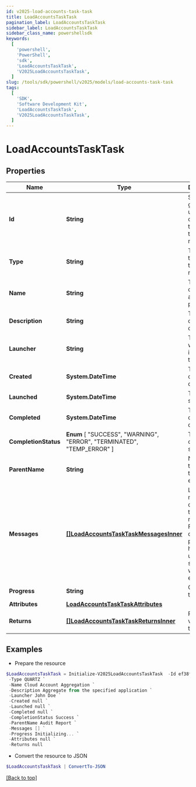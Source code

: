```yaml
---
id: v2025-load-accounts-task-task
title: LoadAccountsTaskTask
pagination_label: LoadAccountsTaskTask
sidebar_label: LoadAccountsTaskTask
sidebar_class_name: powershellsdk
keywords:
  [
    'powershell',
    'PowerShell',
    'sdk',
    'LoadAccountsTaskTask',
    'V2025LoadAccountsTaskTask',
  ]
slug: /tools/sdk/powershell/v2025/models/load-accounts-task-task
tags:
  [
    'SDK',
    'Software Development Kit',
    'LoadAccountsTaskTask',
    'V2025LoadAccountsTaskTask',
  ]
---
```


# LoadAccountsTaskTask

## Properties

| Name | Type | Description | Notes |
| --- | --- | --- | --- |
| **Id** | **String** | System-generated unique ID of the task this taskStatus represents | [optional] |
| **Type** | **String** | Type of task this task represents | [optional] |
| **Name** | **String** | The name of the aggregation process | [optional] |
| **Description** | **String** | The description of the task | [optional] |
| **Launcher** | **String** | The user who initiated the task | [optional] |
| **Created** | **System.DateTime** | The Task creation date | [optional] |
| **Launched** | **System.DateTime** | The task start date | [optional] |
| **Completed** | **System.DateTime** | The task completion date | [optional] |
| **CompletionStatus** | **Enum** [ "SUCCESS", "WARNING", "ERROR", "TERMINATED", "TEMP_ERROR" ] | Task completion status. | [optional] |
| **ParentName** | **String** | Name of the parent task if exists. | [optional] |
| **Messages** | [**[]LoadAccountsTaskTaskMessagesInner**](load-accounts-task-task-messages-inner) | List of the messages dedicated to the report. From task definition perspective here usually should be warnings or errors. | [optional] |
| **Progress** | **String** | Current task state. | [optional] |
| **Attributes** | [**LoadAccountsTaskTaskAttributes**](load-accounts-task-task-attributes) |  | [optional] |
| **Returns** | [**[]LoadAccountsTaskTaskReturnsInner**](load-accounts-task-task-returns-inner) | Return values from the task | [optional] |

## Examples

- Prepare the resource

```powershell
$LoadAccountsTaskTask = Initialize-V2025LoadAccountsTaskTask  -Id ef38f94347e94562b5bb8424a56397d8 `
 -Type QUARTZ `
 -Name Cloud Account Aggregation `
 -Description Aggregate from the specified application `
 -Launcher John Doe `
 -Created null `
 -Launched null `
 -Completed null `
 -CompletionStatus Success `
 -ParentName Audit Report `
 -Messages [] `
 -Progress Initializing... `
 -Attributes null `
 -Returns null
```

- Convert the resource to JSON

```powershell
$LoadAccountsTaskTask | ConvertTo-JSON
```

[[Back to top]](#)
